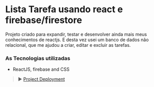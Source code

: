 # Lista Tarefa usando react e firebase/firestore


Projeto criado para expandir, testar e desenvolver ainda mais meus conhecimentos
de reactjs. E desta vez usei um banco de dados não relacional, que
me ajudou a criar, editar e excluir as tarefas.


### As Tecnologias utilizadas

- ReactJS, firebase and CSS

> ▶ [Project Deployment](https://wellingtonsilva12.github.io/expense-and-income-control/)
